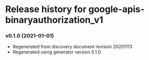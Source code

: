 # Release history for google-apis-binaryauthorization_v1

### v0.1.0 (2021-01-01)

* Regenerated from discovery document revision 20201113
* Regenerated using generator version 0.1.0

